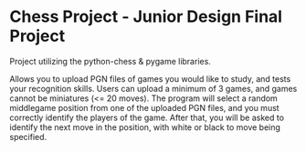 # Chess Project - Junior Design Final Project
Project utilizing the python-chess & pygame libraries.

Allows you to upload PGN files of games you would like to study, and tests your recognition skills. Users can upload a minimum of 3 games, and games cannot be miniatures (<= 20 moves). The program will select a random middlegame position from one of the uploaded PGN files, and you must correctly identify the players of the game. After that, you will be asked to identify the next move in the position, with white or black to move being specified.
